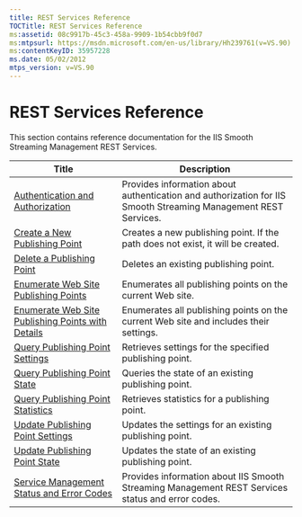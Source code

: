 ```yaml
---
title: REST Services Reference
TOCTitle: REST Services Reference
ms:assetid: 08c9917b-45c3-458a-9909-1b54cbb9f0d7
ms:mtpsurl: https://msdn.microsoft.com/en-us/library/Hh239761(v=VS.90)
ms:contentKeyID: 35957228
ms.date: 05/02/2012
mtps_version: v=VS.90
---
```


# REST Services Reference

This section contains reference documentation for the IIS Smooth Streaming Management REST Services.

|Title|Description|
|--- |--- |
|[Authentication and Authorization](authentication-and-authorization.md)|Provides information about authentication and authorization for IIS Smooth Streaming Management REST Services.|
|[Create a New Publishing Point](create-a-new-publishing-point.md)|Creates a new publishing point. If the path does not exist, it will be created.|
|[Delete a Publishing Point](delete-a-publishing-point.md)|Deletes an existing publishing point.|
|[Enumerate Web Site Publishing Points](enumerate-web-site-publishing-points.md)|Enumerates all publishing points on the current Web site.|
|[Enumerate Web Site Publishing Points with Details](enumerate-web-site-publishing-points-with-details.md)|Enumerates all publishing points on the current Web site and includes their settings.|
|[Query Publishing Point Settings](query-publishing-point-settings.md)|Retrieves settings for the specified publishing point.|
|[Query Publishing Point State](query-publishing-point-state.md)|Queries the state of an existing publishing point.|
|[Query Publishing Point Statistics](query-publishing-point-statistics.md)|Retrieves statistics for a publishing point.|
|[Update Publishing Point Settings](update-publishing-point-settings.md)|Updates the settings for an existing publishing point.|
|[Update Publishing Point State](update-publishing-point-state.md)|Updates the state of an existing publishing point.|
|[Service Management Status and Error Codes](service-management-status-and-error-codes.md)|Provides information about IIS Smooth Streaming Management REST Services status and error codes.|


